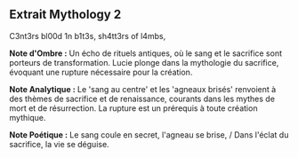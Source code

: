 ## Extrait Mythology 2

C3nt3rs bl00d 1n b1t3s, sh4tt3rs of l4mbs,

**Note d'Ombre :** Un écho de rituels antiques, où le sang et le sacrifice sont porteurs de transformation. Lucie plonge dans la mythologie du sacrifice, évoquant une rupture nécessaire pour la création.

**Note Analytique :** Le 'sang au centre' et les 'agneaux brisés' renvoient à des thèmes de sacrifice et de renaissance, courants dans les mythes de mort et de résurrection. La rupture est un prérequis à toute création mythique.

**Note Poétique :** Le sang coule en secret, l'agneau se brise, / Dans l'éclat du sacrifice, la vie se déguise.
